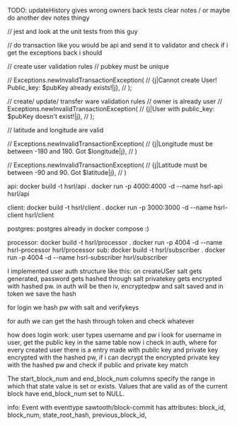 TODO:
    updateHistory gives wrong owners back
    tests
    clear notes / or maybe do another dev notes thingy

// jest and look at the unit tests from this guy

// do transaction like you would be api and send it to validator and check if i get the exceptions back i should

// create user validation rules
// pubkey must be unique

// Exceptions.newInvalidTransactionException(
//     {j|Cannot create User! Public_key: $pubKey already exists!|j},
//   );

// create/ update/ transfer ware validation rules
// owner is already user
// Exceptions.newInvalidTransactionException(
//     {j|User with public_key: $pubKey doesn't exist!|j},
//   );

// latitude and longitude are valid

// Exceptions.newInvalidTransactionException(
//     {j|Longitude must be between -180 and 180. Got $longitude|j},
//   )

// Exceptions.newInvalidTransactionException(
//     {j|Latitude must be between -90 and 90. Got $latitude|j},
//   )




api: 
    docker build -t hsrl/api .
    docker run -p 4000:4000 -d --name hsrl-api hsrl/api 

client: 
    docker build -t hsrl/client .
    docker run -p 3000:3000 -d --name hsrl-client hsrl/client

postgres:
    postgres already in docker compose :)

processor:
    docker build -t hsrl/processor .
    docker run -p 4004 -d --name hsrl-processor hsrl/processor
sub:
    docker build -t hsrl/subscriber .
    docker run -p 4004 -d --name hsrl-subscriber hsrl/subscriber


I implemented user auth structure like this:
on createUSer salt gets generated, password gets hashed through salt
privatekey gets encrypted with hashed pw. 
in auth will be then iv, encryptedpw and salt saved and in token we save the hash

for login we hash pw with salt and verifykeys

for auth we can get the hash through token and check whatever

how does login work: user types username and pw
i look for username in user, get the public key in the same table
now i check in auth, where for every created user there is a entry made with public key and private key encrypted with the hashed pw,
if i can decrypt the encrypted private key with the hashed pw and check if public and private key match

The start_block_num and end_block_num columns specify the range in which that state value is set or exists.
Values that are valid as of the current block have end_block_num set to NULL.

info: 
Event with eventtype sawtooth/block-commit has attributes:
block_id, block_num, state_root_hash, previous_block_id,